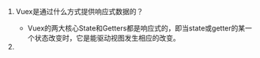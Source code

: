 1. Vuex是通过什么方式提供响应式数据的？
   - Vuex的两大核心State和Getters都是响应式的，即当state或getter的某一个状态改变时，它是能驱动视图发生相应的改变。

2. 

